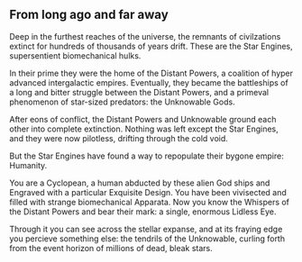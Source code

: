 ## From long ago and far away

Deep in the furthest reaches of the universe, the remnants of civilzations extinct for hundreds of thousands of years drift. These are the Star Engines, supersentient biomechanical hulks.

In their prime they were the home of the Distant Powers, a coalition of hyper advanced intergalactic empires.  Eventually, they became the battleships of a long and bitter struggle between the Distant Powers, and a primeval phenomenon of star-sized predators: the Unknowable Gods.

After eons of conflict, the Distant Powers and Unknowable ground each other into complete extinction.  Nothing was left except the Star Engines, and they were now pilotless, drifting through the cold void.

But the Star Engines have found a way to repopulate their bygone empire: Humanity.

You are a Cyclopean, a human abducted by these alien God ships and Engraved with a particular Exquisite Design.  You have been vivisected and filled with strange biomechanical Apparata.  Now you know the Whispers of the Distant Powers and bear their mark: a single, enormous Lidless Eye.

Through it you can see across the stellar expanse, and at its fraying edge you percieve something else: the tendrils of the Unknowable, curling forth from the event horizon of millions of dead, bleak stars.
